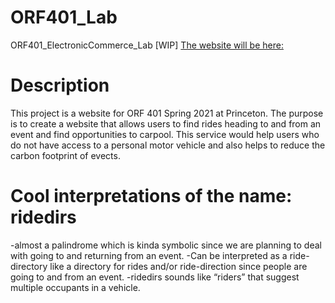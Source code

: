 # ORF401_Lab
ORF401_ElectronicCommerce_Lab
[WIP] [The website will be here:](https://www.ridedirs.com "ridedirs.com")

# Description
This project is a website for ORF 401 Spring 2021 at Princeton.
The purpose is to create a website that allows users to find rides heading to and from an event and find opportunities to carpool. This service would help users who do not have access to a personal motor vehicle and also helps to reduce the carbon footprint of evects.

# Cool interpretations of the name: ridedirs
-almost a palindrome which is kinda symbolic since we are planning to deal with going to and returning from an event.
-Can be interpreted as a ride-directory like a directory for rides and/or ride-direction since people are going to and from an event.
-ridedirs sounds like “riders” that suggest multiple occupants in a vehicle.

